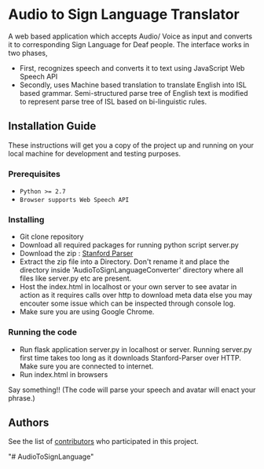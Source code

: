# Audio to Sign Language Translator
A web based application which accepts Audio/ Voice as input and converts it to corresponding Sign Language for Deaf people.
The interface works in two phases, 
* First, recognizes speech and converts it to text using JavaScript Web Speech API 
* Secondly, uses Machine based translation to translate English into ISL based grammar. Semi-structured parse tree of English text is modified to represent parse tree of ISL based on bi-linguistic rules.


## Installation Guide

These instructions will get you a copy of the project up and running on your local machine for development and testing purposes.

### Prerequisites
* ```Python >= 2.7```
* ```Browser supports Web Speech API```


### Installing
* Git clone repository
* Download all required packages for running python script server.py
* Download the zip : [Stanford Parser](https://nlp.stanford.edu/software/stanford-parser-full-2018-10-17.zip)
* Extract the zip file into a Directory. Don't rename it and place the directory inside 'AudioToSignLanguageConverter' directory where all files like server.py etc are present.
* Host the index.html in localhost or your own server to see avatar in action as it requires calls over http to download meta data else you may encouter some issue which can be inspected through console log.
* Make sure you are using Google Chrome.

### Running the code
* Run flask application server.py in localhost or server. Running server.py first time takes too long as it downloads 
Stanford-Parser over HTTP. Make sure you are connected to internet.
* Run index.html in browsers

Say something!! (The code will parse your speech and avatar will enact your phrase.)
 
## Authors
See the list of [contributors](https://github.com/sahilkhoslaa/AudioToSignLanguageConverter/contributors) who participated in this project.


"# AudioToSignLanguage" 
